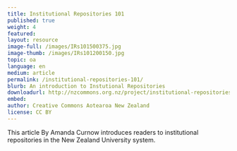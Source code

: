 ```yaml
---
title: Institutional Repositories 101
published: true
weight: 4
featured: 
layout: resource
image-full: /images/IRs101500375.jpg
image-thumb: /images/IRs101200150.jpg
topic: oa
language: en
medium: article
permalink: /institutional-repositories-101/
blurb: An introduction to Instutional Repositories
downloadurl: http://nzcommons.org.nz/project/institutional-repositories-101/
embed:
author: Creative Commons Aotearoa New Zealand
license: CC BY 
---
```


This article By Amanda Curnow introduces readers to institutional repositories in the New Zealand University system. 
